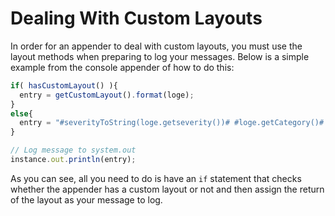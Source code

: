 # Dealing With Custom Layouts

In order for an appender to deal with custom layouts, you must use the layout methods when preparing to log your messages. Below is a simple example from the console appender of how to do this:

```javascript
if( hasCustomLayout() ){
  entry = getCustomLayout().format(loge);
}
else{
  entry = "#severityToString(loge.getseverity())# #loge.getCategory()# #loge.getmessage()# ExtraInfo: #loge.getextraInfoAsString()#";
}

// Log message to system.out
instance.out.println(entry);
```

As you can see, all you need to do is have an `if` statement that checks whether the appender has a custom layout or not and then assign the return of the layout as your message to log.
